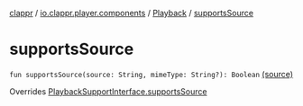 [clappr](../../index.md) / [io.clappr.player.components](../index.md) / [Playback](index.md) / [supportsSource](.)

# supportsSource

`fun supportsSource(source: String, mimeType: String?): Boolean` [(source)](https://github.com/clappr/clappr-android/tree/dev/clappr/src/main/kotlin/io/clappr/player/components/Playback.kt#L20)

Overrides [PlaybackSupportInterface.supportsSource](../-playback-support-interface/supports-source.md)

